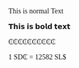 <style> @font-face { font-family: chirp; src: url(gt-america.ttf); } * { font-family: chirp; } </style>

This is normal Text

𝗧𝗵𝗶𝘀 𝗶𝘀 𝗯𝗼𝗹𝗱 𝘁𝗲𝘅𝘁

₵₵₵₵₵₵₵₵₵₵

1 SD₵ = 12582 SL$
